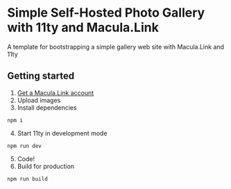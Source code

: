 # Simple Self-Hosted Photo Gallery with 11ty and Macula.Link

A template for bootstrapping a simple gallery web site with Macula.Link and 11ty

## Getting started

1. [Get a Macula.Link account](https://app.macula.link/login/)
2. Upload images
3. Install dependencies

```
npm i
```

4. Start 11ty in development mode

```
npm run dev
```

5. Code!
6. Build for production

```
npm run build
```
